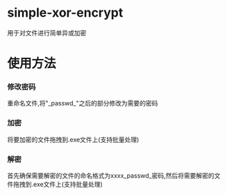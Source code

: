 # simple-xor-encrypt
用于对文件进行简单异或加密

# 使用方法

### 修改密码

重命名文件,将"\_passwd\_"之后的部分修改为需要的密码

### 加密

将要加密的文件拖拽到.exe文件上(支持批量处理)

### 解密

首先确保需要解密的文件的命名格式为xxxx_passwd_密码,然后将需要解密的文件拖拽到.exe文件上(支持批量处理)
